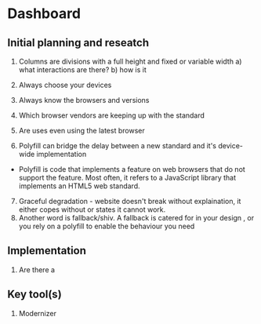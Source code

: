 # Dashboard

## Initial planning and reseatch

1. Columns are divisions with a full height and fixed or variable width
a) what interactions are there?
b) how is it 

2. Always choose your devices
3. Always know the browsers and versions

4. Which browser vendors are keeping up with the standard
5. Are uses even using the latest browser
6. Polyfill can bridge the delay between a new standard and it's device-wide implementation
- Polyfill is code that implements a feature on web browsers that do not support the feature. Most often, it refers to a JavaScript library that implements an HTML5 web standard.

7. Graceful degradation - website doesn't break without explaination, it either copes without or states it cannot work.
8. Another word is fallback/shiv. A fallback is catered for in your design , or you rely on a polyfill to enable the behaviour you need

## Implementation
1. Are there a
## Key tool(s)
1. Modernizer
